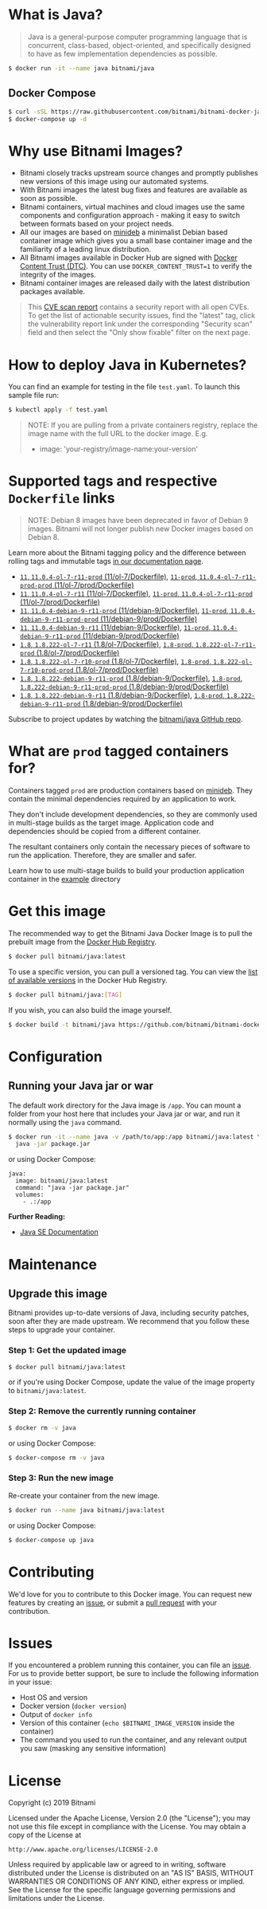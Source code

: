 # What is Java?

> Java is a general-purpose computer programming language that is concurrent, class-based, object-oriented, and specifically designed to have as few implementation dependencies as possible.

```bash
$ docker run -it --name java bitnami/java
```

## Docker Compose

```bash
$ curl -sSL https://raw.githubusercontent.com/bitnami/bitnami-docker-java/master/docker-compose.yml > docker-compose.yml
$ docker-compose up -d
```

# Why use Bitnami Images?

* Bitnami closely tracks upstream source changes and promptly publishes new versions of this image using our automated systems.
* With Bitnami images the latest bug fixes and features are available as soon as possible.
* Bitnami containers, virtual machines and cloud images use the same components and configuration approach - making it easy to switch between formats based on your project needs.
* All our images are based on [minideb](https://github.com/bitnami/minideb) a minimalist Debian based container image which gives you a small base container image and the familiarity of a leading linux distribution.
* All Bitnami images available in Docker Hub are signed with [Docker Content Trust (DTC)](https://docs.docker.com/engine/security/trust/content_trust/). You can use `DOCKER_CONTENT_TRUST=1` to verify the integrity of the images.
* Bitnami container images are released daily with the latest distribution packages available.


> This [CVE scan report](https://quay.io/repository/bitnami/java?tab=tags) contains a security report with all open CVEs. To get the list of actionable security issues, find the "latest" tag, click the vulnerability report link under the corresponding "Security scan" field and then select the "Only show fixable" filter on the next page.

# How to deploy Java in Kubernetes?

You can find an example for testing in the file `test.yaml`. To launch this sample file run:

```bash
$ kubectl apply -f test.yaml
```

> NOTE: If you are pulling from a private containers registry, replace the image name with the full URL to the docker image. E.g.
>
> - image: 'your-registry/image-name:your-version'

# Supported tags and respective `Dockerfile` links

> NOTE: Debian 8 images have been deprecated in favor of Debian 9 images. Bitnami will not longer publish new Docker images based on Debian 8.

Learn more about the Bitnami tagging policy and the difference between rolling tags and immutable tags [in our documentation page](https://docs.bitnami.com/containers/how-to/understand-rolling-tags-containers/).


- [`11`, `11.0.4-ol-7-r11-prod` (11/ol-7/Dockerfile)](https://github.com/bitnami/bitnami-docker-java/blob/11.0.4-ol-7-r11-prod/11/ol-7/Dockerfile), [`11-prod`, `11.0.4-ol-7-r11-prod-prod` (11/ol-7/prod/Dockerfile)](https://github.com/bitnami/bitnami-docker-java/blob/11.0.4-ol-7-r11-prod/11/ol-7/prod/Dockerfile)
- [`11`, `11.0.4-ol-7-r11` (11/ol-7/Dockerfile)](https://github.com/bitnami/bitnami-docker-java/blob/11.0.4-ol-7-r11/11/ol-7/Dockerfile), [`11-prod`, `11.0.4-ol-7-r11-prod` (11/ol-7/prod/Dockerfile)](https://github.com/bitnami/bitnami-docker-java/blob/11.0.4-ol-7-r11/11/ol-7/prod/Dockerfile)
- [`11`, `11.0.4-debian-9-r11-prod` (11/debian-9/Dockerfile)](https://github.com/bitnami/bitnami-docker-java/blob/11.0.4-debian-9-r11-prod/11/debian-9/Dockerfile), [`11-prod`, `11.0.4-debian-9-r11-prod-prod` (11/debian-9/prod/Dockerfile)](https://github.com/bitnami/bitnami-docker-java/blob/11.0.4-debian-9-r11-prod/11/debian-9/prod/Dockerfile)
- [`11`, `11.0.4-debian-9-r11` (11/debian-9/Dockerfile)](https://github.com/bitnami/bitnami-docker-java/blob/11.0.4-debian-9-r11/11/debian-9/Dockerfile), [`11-prod`, `11.0.4-debian-9-r11-prod` (11/debian-9/prod/Dockerfile)](https://github.com/bitnami/bitnami-docker-java/blob/11.0.4-debian-9-r11/11/debian-9/prod/Dockerfile)
- [`1.8`, `1.8.222-ol-7-r11` (1.8/ol-7/Dockerfile)](https://github.com/bitnami/bitnami-docker-java/blob/1.8.222-ol-7-r11/1.8/ol-7/Dockerfile), [`1.8-prod`, `1.8.222-ol-7-r11-prod` (1.8/ol-7/prod/Dockerfile)](https://github.com/bitnami/bitnami-docker-java/blob/1.8.222-ol-7-r11/1.8/ol-7/prod/Dockerfile)
- [`1.8`, `1.8.222-ol-7-r10-prod` (1.8/ol-7/Dockerfile)](https://github.com/bitnami/bitnami-docker-java/blob/1.8.222-ol-7-r10-prod/1.8/ol-7/Dockerfile), [`1.8-prod`, `1.8.222-ol-7-r10-prod-prod` (1.8/ol-7/prod/Dockerfile)](https://github.com/bitnami/bitnami-docker-java/blob/1.8.222-ol-7-r10-prod/1.8/ol-7/prod/Dockerfile)
- [`1.8`, `1.8.222-debian-9-r11-prod` (1.8/debian-9/Dockerfile)](https://github.com/bitnami/bitnami-docker-java/blob/1.8.222-debian-9-r11-prod/1.8/debian-9/Dockerfile), [`1.8-prod`, `1.8.222-debian-9-r11-prod-prod` (1.8/debian-9/prod/Dockerfile)](https://github.com/bitnami/bitnami-docker-java/blob/1.8.222-debian-9-r11-prod/1.8/debian-9/prod/Dockerfile)
- [`1.8`, `1.8.222-debian-9-r11` (1.8/debian-9/Dockerfile)](https://github.com/bitnami/bitnami-docker-java/blob/1.8.222-debian-9-r11/1.8/debian-9/Dockerfile), [`1.8-prod`, `1.8.222-debian-9-r11-prod` (1.8/debian-9/prod/Dockerfile)](https://github.com/bitnami/bitnami-docker-java/blob/1.8.222-debian-9-r11/1.8/debian-9/prod/Dockerfile)

Subscribe to project updates by watching the [bitnami/java GitHub repo](https://github.com/bitnami/bitnami-docker-java).

# What are `prod` tagged containers for?

Containers tagged `prod` are production containers based on [minideb](https://github.com/bitnami/minideb). They contain the minimal dependencies required by an application to work.

They don't include development dependencies, so they are commonly used in multi-stage builds as the target image. Application code and dependencies should be copied from a different container.

The resultant containers only contain the necessary pieces of software to run the application. Therefore, they are smaller and safer.

Learn how to use multi-stage builds to build your production application container in the [example](/example) directory

# Get this image

The recommended way to get the Bitnami Java Docker Image is to pull the prebuilt image from the [Docker Hub Registry](https://hub.docker.com/r/bitnami/java).

```bash
$ docker pull bitnami/java:latest
```

To use a specific version, you can pull a versioned tag. You can view the [list of available versions](https://hub.docker.com/r/bitnami/java/tags/) in the Docker Hub Registry.

```bash
$ docker pull bitnami/java:[TAG]
```

If you wish, you can also build the image yourself.

```bash
$ docker build -t bitnami/java https://github.com/bitnami/bitnami-docker-java.git
```

# Configuration

## Running your Java jar or war

The default work directory for the Java image is `/app`. You can mount a folder from your host here that includes your Java jar or war, and run it normally using the `java` command.

```bash
$ docker run -it --name java -v /path/to/app:/app bitnami/java:latest \
  java -jar package.jar
```

or using Docker Compose:

```
java:
  image: bitnami/java:latest
  command: "java -jar package.jar"
  volumes:
    - .:/app
```

**Further Reading:**

  - [Java SE Documentation](https://docs.oracle.com/javase/8/docs/api/)

# Maintenance

## Upgrade this image

Bitnami provides up-to-date versions of Java, including security patches, soon after they are made upstream. We recommend that you follow these steps to upgrade your container.

### Step 1: Get the updated image

```bash
$ docker pull bitnami/java:latest
```

or if you're using Docker Compose, update the value of the image property to `bitnami/java:latest`.

### Step 2: Remove the currently running container

```bash
$ docker rm -v java
```

or using Docker Compose:

```bash
$ docker-compose rm -v java
```

### Step 3: Run the new image

Re-create your container from the new image.

```bash
$ docker run --name java bitnami/java:latest
```

or using Docker Compose:

```bash
$ docker-compose up java
```

# Contributing

We'd love for you to contribute to this Docker image. You can request new features by creating an [issue](https://github.com/bitnami/bitnami-docker-java/issues), or submit a [pull request](https://github.com/bitnami/bitnami-docker-java/pulls) with your contribution.

# Issues

If you encountered a problem running this container, you can file an [issue](https://github.com/bitnami/bitnami-docker-java/issues). For us to provide better support, be sure to include the following information in your issue:

- Host OS and version
- Docker version (`docker version`)
- Output of `docker info`
- Version of this container (`echo $BITNAMI_IMAGE_VERSION` inside the container)
- The command you used to run the container, and any relevant output you saw (masking any sensitive
information)

# License

Copyright (c) 2019 Bitnami

Licensed under the Apache License, Version 2.0 (the "License");
you may not use this file except in compliance with the License.
You may obtain a copy of the License at

    http://www.apache.org/licenses/LICENSE-2.0

Unless required by applicable law or agreed to in writing, software
distributed under the License is distributed on an "AS IS" BASIS,
WITHOUT WARRANTIES OR CONDITIONS OF ANY KIND, either express or implied.
See the License for the specific language governing permissions and
limitations under the License.
